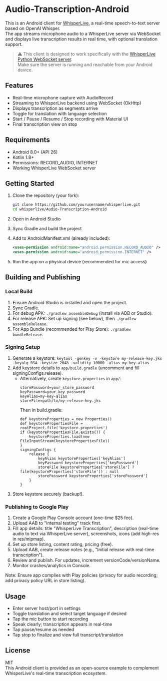 # Audio-Transcription-Android

This is an Android client for [WhisperLive](https://github.com/collabora/WhisperLive), a real-time speech-to-text server based on OpenAI Whisper.  
The app streams microphone audio to a WhisperLive server via WebSocket and displays live transcription results in real time, with optional translation support.

> ⚠️ This client is designed to work specifically with the [WhisperLive Python WebSocket server](https://github.com/collabora/WhisperLive?tab=readme-ov-file#running-the-server).  
> Make sure the server is running and reachable from your Android device.

## Features

- Real-time microphone capture with AudioRecord
- Streaming to WhisperLive backend using WebSocket (OkHttp)
- Displays transcription as segments arrive
- Toggle for translation with language selection
- Start / Pause / Resume / Stop recording with Material UI
- Final transcription view on stop

## Requirements

- Android 8.0+ (API 26)
- Kotlin 1.8+
- Permissions: RECORD_AUDIO, INTERNET
- Working WhisperLive WebSocket server

## Getting Started

1. Clone the repository (your fork):

   ```bash
   git clone https://github.com/yourusername/whisperlive.git
   cd whisperlive/Audio-Transcription-Android
   ```

2. Open in Android Studio

3. Sync Gradle and build the project

4. Add to AndroidManifest.xml (already included):

   ```xml
   <uses-permission android:name="android.permission.RECORD_AUDIO" />
   <uses-permission android:name="android.permission.INTERNET" />
   ```

5. Run the app on a physical device (recommended for mic access)

## Building and Publishing

### Local Build

1. Ensure Android Studio is installed and open the project.
2. Sync Gradle.
3. For debug APK: `./gradlew assembleDebug` (install via ADB or Studio).
4. For release APK: Set up signing (see below), then `./gradlew assembleRelease`.
5. For App Bundle (recommended for Play Store): `./gradlew bundleRelease`.

### Signing Setup

1. Generate a keystore: `keytool -genkey -v -keystore my-release-key.jks -keyalg RSA -keysize 2048 -validity 10000 -alias my-key-alias`
2. Add keystore details to `app/build.gradle` (uncomment and fill signingConfigs.release).
   - Alternatively, create `keystore.properties` in `app/`:
     ```
     storePassword=your_store_password
     keyPassword=your_key_password
     keyAlias=my-key-alias
     storeFile=path/to/my-release-key.jks
     ```
     Then in build.gradle:
     ```
     def keystoreProperties = new Properties()
     def keystorePropertiesFile = rootProject.file('keystore.properties')
     if (keystorePropertiesFile.exists()) {
         keystoreProperties.load(new FileInputStream(keystorePropertiesFile))
     }
     signingConfigs {
         release {
             keyAlias keystoreProperties['keyAlias']
             keyPassword keystoreProperties['keyPassword']
             storeFile keystoreProperties['storeFile'] ? file(keystoreProperties['storeFile']) : null
             storePassword keystoreProperties['storePassword']
         }
     }
     ```
3. Store keystore securely (backup!).

### Publishing to Google Play

1. Create a Google Play Console account (one-time $25 fee).
2. Upload AAB to "Internal testing" track first.
3. Fill app details: title "WhisperLive Transcription", description (real-time audio to text via WhisperLive server), screenshots, icons (add high-res in res/mipmap).
4. Set up store listing, content rating, pricing (free).
5. Upload AAB, create release notes (e.g., "Initial release with real-time transcription").
6. Review and publish. For updates, increment versionCode/versionName.
7. Monitor crashes/analytics in Console.

Note: Ensure app complies with Play policies (privacy for audio recording; add privacy policy URL in store listing).

## Usage

- Enter server host/port in settings
- Toggle translation and select target language if desired
- Tap the mic button to start recording
- Speak clearly; transcription appears in real-time
- Tap pause/resume as needed
- Tap stop to finalize and view full transcript/translation

## License

MIT  
This Android client is provided as an open-source example to complement WhisperLive's real-time transcription ecosystem.
